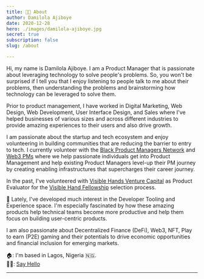 ```yaml
---
title: 👋🏾 About
author: Damilola Ajiboye
date: 2020-12-28
hero: ./images/damilola-ajiboye.jpg
secret: true
subscription: false
slug: /about

---
```



Hi, my name is Damilola Ajiboye. I am a Product Manager that is passionate about leveraging technology to solve people's problems. So, you won't be surprised if I tell you that I enjoy listening to people talk to me about their problems, then understanding the problems and brainstorming how technology can be leveraged to solve them.

Prior to product management, I have worked in Digital Marketing, Web Design, Web Development, User Interface Design, and Sales where I've helped businesses of various sizes and across different industries to provide amazing experiences to their users and also drive growth. 

I am passionate about the startup and tech ecosystem and enjoy volunteering in building communities that are reducing the barrier to entry to tech. I currently volunteer with the [Black Product Managers Network](https://www.blackproductmanagers.com/) and [Web3 PMs](https://web3pms.substack.com/) where we help passionate individuals get into Product Management and help existing Product Managers level-up their PM journey by creating enabling infrastructures that supercharges their career journey. 

In the past, I've volunteered with [Visible Hands Venture Capital](https://www.visiblehands.vc/) as Product Evaluator for the [Visible Hand Fellowship](https://www.visiblehands.vc/fellowship) selection process.


🚀 Lately, I've developed much interest in the Developer Tooling and Experience space. I'm especially fascinated by how these amazing products help technical teams become more productive and help them focus on building user-centric products. 

I am also passionate about Decentralized Finance (DeFi), Web3, NFT, Play to earn (P2E) gaming and their potentials to drive economic opportunities and financial inclusion for emerging markets.


🏠: I'm based in Lagos, Nigeria 🇳🇬.
<br/>
👋🏾: [Say Hello](https://www.damilolaa.xyz/authors/damilola-ajiboye)

<hr/>

<!-- Hi, my name is Damilola Ajiboye. I’m a Product Manager passionate about building user-centric products.

Before Product Management, I’ve been a web designer, a developer (front-end) and a digital marketer. The experiences gotten from these roles have been worthwhile in propelling me to be a better PM. 

😎 Off-work, I enjoy working on various projects (_the ones that require me to code, so that I don’t have to learn HTML from scratch again_), reading startup and fundraising news, listening to tech and startup podcast, and playing FIFA 🎮

🎯 I’m Interested in Finance and Investment, Artificial intelligence, and Community building.

🏠 Based in Lagos, Nigeria 🇳🇬. -->